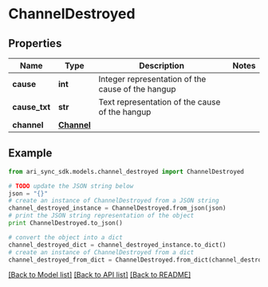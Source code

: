 # ChannelDestroyed


## Properties
Name | Type | Description | Notes
------------ | ------------- | ------------- | -------------
**cause** | **int** | Integer representation of the cause of the hangup | 
**cause_txt** | **str** | Text representation of the cause of the hangup | 
**channel** | [**Channel**](Channel.md) |  | 

## Example

```python
from ari_sync_sdk.models.channel_destroyed import ChannelDestroyed

# TODO update the JSON string below
json = "{}"
# create an instance of ChannelDestroyed from a JSON string
channel_destroyed_instance = ChannelDestroyed.from_json(json)
# print the JSON string representation of the object
print ChannelDestroyed.to_json()

# convert the object into a dict
channel_destroyed_dict = channel_destroyed_instance.to_dict()
# create an instance of ChannelDestroyed from a dict
channel_destroyed_from_dict = ChannelDestroyed.from_dict(channel_destroyed_dict)
```
[[Back to Model list]](../README.md#documentation-for-models) [[Back to API list]](../README.md#documentation-for-api-endpoints) [[Back to README]](../README.md)



